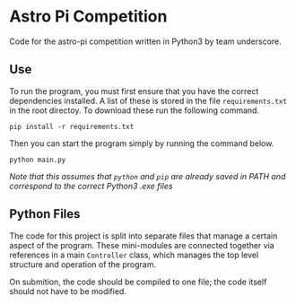 # Astro Pi Competition
Code for the astro-pi competition written in Python3 by team underscore.

## Use
To run the program, you must first ensure that you have the correct dependencies installed. A list of these is stored in the file `requirements.txt` in the root directoy. To download these run the following command.
```
pip install -r requirements.txt
```
Then you can start the program simply by running the command below.
```
python main.py
```
*Note that this assumes that `python` and `pip` are already saved in PATH and correspond to the correct Python3 .exe files*

## Python Files
The code for this project is split into separate files that manage a certain aspect of the program.
These mini-modules are connected together via references in a main `Controller` class, which manages the top level structure and operation of the program.

On submition, the code should be compiled to one file; the code itself should not have to be modified.
